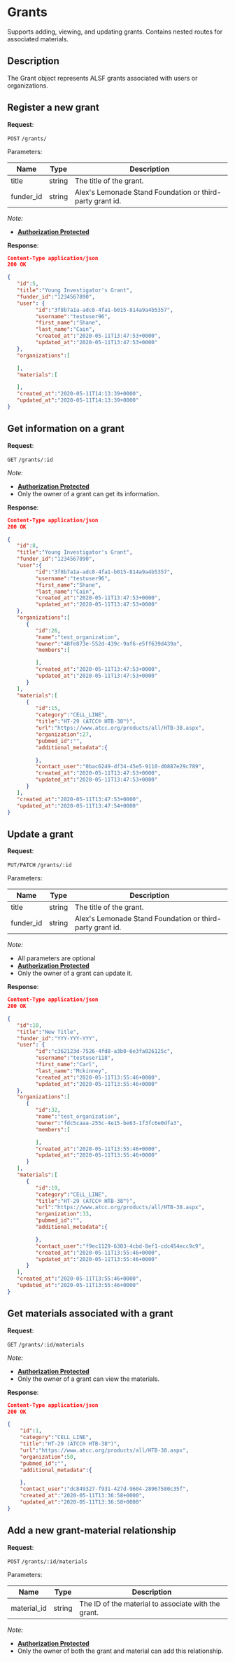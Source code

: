 # Grants
Supports adding, viewing, and updating grants. Contains nested routes for associated materials.

## Description
The Grant object represents ALSF grants associated with users or organizations.

## Register a new grant

**Request**:

`POST` `/grants/`

Parameters:

Name       | Type   | Description
-----------|--------|---
title      | string | The title of the grant.
funder_id  | string | Alex's Lemonade Stand Foundation or third-party grant id.

*Note:*

- **[Authorization Protected](authentication.md)**

**Response**:

```json
Content-Type application/json
200 OK

{
   "id":5,
   "title":"Young Investigator's Grant",
   "funder_id":"1234567890",
   "user": {
         "id":"3f8b7a1a-adc8-4fa1-b015-814a9a4b5357",
         "username":"testuser96",
         "first_name":"Shane",
         "last_name":"Cain",
         "created_at":"2020-05-11T13:47:53+0000",
         "updated_at":"2020-05-11T13:47:53+0000"
   },
   "organizations":[

   ],
   "materials":[

   ],
   "created_at":"2020-05-11T14:13:39+0000",
   "updated_at":"2020-05-11T14:13:39+0000"
}
```

## Get information on a grant

**Request**:

`GET` `/grants/:id`

*Note:*

- **[Authorization Protected](authentication.md)**
- Only the owner of a grant can get its information.

**Response**:

```json
Content-Type application/json
200 OK

{
   "id":8,
   "title":"Young Investigator's Grant",
   "funder_id":"1234567890",
   "user":{
         "id":"3f8b7a1a-adc8-4fa1-b015-814a9a4b5357",
         "username":"testuser96",
         "first_name":"Shane",
         "last_name":"Cain",
         "created_at":"2020-05-11T13:47:53+0000",
         "updated_at":"2020-05-11T13:47:53+0000"
   },
   "organizations":[
      {
         "id":26,
         "name":"test_organization",
         "owner":"48fe873e-552d-439c-9af6-e5ff639d439a",
         "members":[

         ],
         "created_at":"2020-05-11T13:47:53+0000",
         "updated_at":"2020-05-11T13:47:53+0000"
      }
   ],
   "materials":[
      {
         "id":15,
         "category":"CELL_LINE",
         "title":"HT-29 (ATCC® HTB-38™)",
         "url":"https://www.atcc.org/products/all/HTB-38.aspx",
         "organization":27,
         "pubmed_id":"",
         "additional_metadata":{

         },
         "contact_user":"0bac6249-df34-45e5-9110-d0887e29c789",
         "created_at":"2020-05-11T13:47:53+0000",
         "updated_at":"2020-05-11T13:47:53+0000"
      }
   ],
   "created_at":"2020-05-11T13:47:53+0000",
   "updated_at":"2020-05-11T13:47:54+0000"
}
```

## Update a grant

**Request**:

`PUT/PATCH` `/grants/:id`

Parameters:

Name       | Type   | Description
-----------|--------|---
title      | string | The title of the grant.
funder_id  | string | Alex's Lemonade Stand Foundation or third-party grant id.

*Note:*

- All parameters are optional
- **[Authorization Protected](authentication.md)**
- Only the owner of a grant can update it.

**Response**:

```json
Content-Type application/json
200 OK

{
   "id":10,
   "title":"New Title",
   "funder_id":"YYY-YYY-YYY",
   "user": {
         "id":"c362123d-7526-4fd8-a3b0-6e3fa026125c",
         "username":"testuser118",
         "first_name":"Carl",
         "last_name":"Mckinney",
         "created_at":"2020-05-11T13:55:46+0000",
         "updated_at":"2020-05-11T13:55:46+0000"
   },
   "organizations":[
      {
         "id":32,
         "name":"test_organization",
         "owner":"fdc5caaa-255c-4e15-be63-1f3fc6e0dfa3",
         "members":[

         ],
         "created_at":"2020-05-11T13:55:46+0000",
         "updated_at":"2020-05-11T13:55:46+0000"
      }
   ],
   "materials":[
      {
         "id":19,
         "category":"CELL_LINE",
         "title":"HT-29 (ATCC® HTB-38™)",
         "url":"https://www.atcc.org/products/all/HTB-38.aspx",
         "organization":33,
         "pubmed_id":"",
         "additional_metadata":{

         },
         "contact_user":"f9ec1129-6303-4cbd-8ef1-cdc454ecc9c9",
         "created_at":"2020-05-11T13:55:46+0000",
         "updated_at":"2020-05-11T13:55:46+0000"
      }
   ],
   "created_at":"2020-05-11T13:55:46+0000",
   "updated_at":"2020-05-11T13:55:46+0000"
}
```

## Get materials associated with a grant

**Request**:

`GET` `/grants/:id/materials`

*Note:*

- **[Authorization Protected](authentication.md)**
- Only the owner of a grant can view the materials.

**Response**:

```json
Content-Type application/json
200 OK

{
    "id":1,
    "category":"CELL_LINE",
    "title":"HT-29 (ATCC® HTB-38™)",
    "url":"https://www.atcc.org/products/all/HTB-38.aspx",
    "organization":50,
    "pubmed_id":"",
    "additional_metadata":{

    },
    "contact_user":"dc849327-f931-427d-9604-28967580c35f",
    "created_at":"2020-05-11T13:36:58+0000",
    "updated_at":"2020-05-11T13:36:58+0000"
}
```

## Add a new grant-material relationship

**Request**:

`POST` `/grants/:id/materials`

Parameters:

Name       | Type   | Description
-----------|--------|---
material_id| string | The ID of the material to associate with the grant.

*Note:*

- **[Authorization Protected](authentication.md)**
- Only the owner of both the grant and material can add this relationship.
